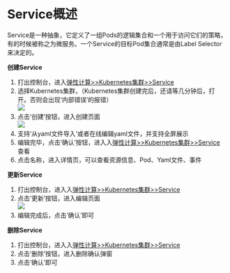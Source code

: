# Service概述  
Service是一种抽象，它定义了一组Pods的逻辑集合和一个用于访问它们的策略，有的时候被称之为微服务。一个Service的目标Pod集合通常是由Label Selector 来决定的。  

**创建Service**    
1. 打出控制台，进入[弹性计算>>Kubernetes集群>>Service](https://cns-console.jdcloud.com/host/kubernetesservice/list)  
2. 选择Kubernetes集群，（Kubernetes集群创建完后，还请等几分钟后，打开。否则会出现‘内部错误’的报错）  
![](https://github.com/jdcloudcom/cn/blob/edit/image/Elastic-Compute/JCS-for-Kubernetes/Deployment选择集群.png)  
3. 点击‘创建’按钮，进入创建页面  
![](https://github.com/jdcloudcom/cn/blob/edit/image/Elastic-Compute/JCS-for-Kubernetes/创建Deployment.png)    
4. 支持‘从yaml文件导入’或者在线编辑yaml文件，并支持全屏展示  
5. 编辑完毕，点击‘确认’按钮，进入入[弹性计算>>Kubernetes集群>>Service](https://cns-console.jdcloud.com/host/kubernetesservice/list)  查看  
6. 点击名称，进入详情页，可以查看资源信息、Pod、Yaml文件、事件  

**更新Service**    
1. 打出控制台，进入入[弹性计算>>Kubernetes集群>>Service](https://cns-console.jdcloud.com/host/kubernetesservice/list)  
2. 点击‘更新’按钮，进入编辑页面  
![](https://github.com/jdcloudcom/cn/blob/edit/image/Elastic-Compute/JCS-for-Kubernetes/更新Service.png)  
3. 编辑完成后，点击‘确认’即可   

**删除Service**    
1. 打出控制台，进入入[弹性计算>>Kubernetes集群>>Service](https://cns-console.jdcloud.com/host/kubernetesservice/list)    
2. 点击‘删除’按钮，进入删除确认弹窗  
3. 点击‘确认’即可  

